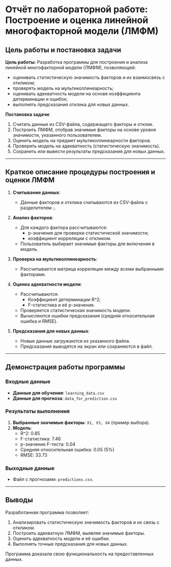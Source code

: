 
# Отчёт по лабораторной работе: Построение и оценка линейной многофакторной модели (ЛМФМ)

## Цель работы и постановка задачи

**Цель работы**: Разработка программы для построения и анализа линейной многофакторной модели (ЛМФМ), позволяющей:
- оценивать статистическую значимость факторов и их взаимосвязь с откликом;
- проверять модель на мультиколлинеарность;
- оценивать адекватность модели на основе коэффициента детерминации и ошибок;
- выполнять предсказания отклика для новых данных.

**Постановка задачи**:
1. Считать данные из CSV-файла, содержащего факторы и отклик.
2. Построить ЛМФМ, отобрав значимые факторы на основе уровня значимости, указанного пользователем.
3. Оценить модель на предмет мультиколлинеарности факторов.
4. Проверить модель на адекватность (статистическую значимость).
5. Сохранить или вывести результаты предсказания для новых данных.

---

## Краткое описание процедуры построения и оценки ЛМФМ

1. **Считывание данных**:
   - Данные факторов и отклика считываются из CSV-файла с разделителем `;`.

2. **Анализ факторов**:
   - Для каждого фактора рассчитываются:
     - p-значение для проверки статистической значимости;
     - коэффициент корреляции с откликом.
   - Пользователь выбирает значимые факторы для включения в модель.

3. **Проверка на мультиколлинеарность**:
   - Рассчитывается матрица корреляции между всеми выбранными факторами.

4. **Оценка адекватности модели**:
   - Рассчитываются:
     - Коэффициент детерминации R^2;
     - F-статистика и её p-значение.
   - Проверяется статистическая значимость модели.
   - Вычисляются ошибки предсказания (средняя относительная ошибка и RMSE).

5. **Предсказания для новых данных**:
   - Новые данные загружаются из указанного файла.
   - Предсказания выводятся на экран или сохраняются в файл.

---

## Демонстрация работы программы

### Входные данные

- **Данные для обучения**: `learning_data.csv`
- **Данные для прогноза**: `data_for_prediction.csv`


### Результаты выполнения

1. **Выбранные значимые факторы**: `X1, X3, X4` (пример выбора).
2. **Модель**:
   - R^2: 0.85
   - F-статистика: 7.46
   - p-значение F-теста: 0.04
   - Средняя относительная ошибка: 0.05 (5%)
   - RMSE:  33.73

### Выходные данные

- Файл с прогнозами: `predictions.csv`.

---

## Выводы

Разработанная программа позволяет:
1. Анализировать статистическую значимость факторов и их связь с откликом.
2. Построить адекватную ЛМФМ, выявляя значимые факторы.
3. Оценить адекватность модели и её ошибки.
4. Выполнять точные предсказания для новых данных.

Программа доказала свою функциональность на предоставленных данных. 
